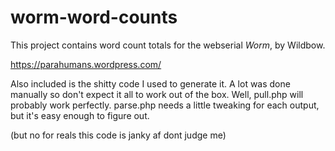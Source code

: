# worm-word-counts

This project contains word count totals for the webserial *Worm*, by Wildbow. 

https://parahumans.wordpress.com/

Also included is the shitty code I used to generate it. A lot was done manually so don't expect it all to work out of the box. Well, pull.php will probably work perfectly. parse.php needs a little tweaking for each output, but it's easy enough to figure out.

(but no for reals this code is janky af dont judge me)
